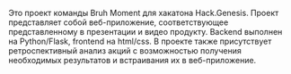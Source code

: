 Это проект команды Bruh Moment для хакатона Hack.Genesis.
Проект представляет собой веб-приложение, соответствующее представленному в презентации и видео продукту.
Backend выполнен на Python/Flask, frontend на html/css.
В проекте также присутствует ретроспективный анализ акций с возможностью получения необходимых результатов и 
встраивания их в веб-приложение.
